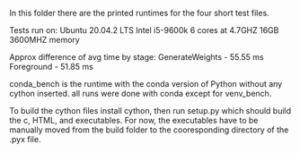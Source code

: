 In this folder there are the printed runtimes for the four short test files.

Tests run on:
Ubuntu 20.04.2 LTS
Intel i5-9600k 6 cores at 4.7GHZ
16GB 3600MHZ memory

Approx difference of avg time by stage:
GenerateWeights - 55.55 ms
Foreground - 51.85 ms

conda_bench is the runtime with the conda version of Python without any cython inserted.
all runs were done with conda except for venv_bench. 

To build the cython files install cython, then run setup.py which should build the c, HTML, and executables. For now, 
the executables have to be manually moved from the build folder to the cooresponding directory of the .pyx file.